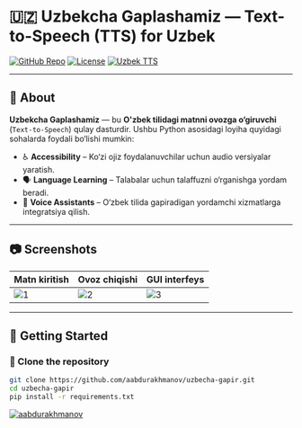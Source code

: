 # 🇺🇿 Uzbekcha Gaplashamiz — Text-to-Speech (TTS) for Uzbek

[![GitHub Repo](https://img.shields.io/badge/GitHub-aabdurakhmanov-blue?style=flat&logo=github)](https://github.com/aabdurakhmanov)
[![License](https://img.shields.io/badge/License-MIT-green.svg?style=flat)](#license)
[![Uzbek TTS](https://img.shields.io/badge/Language-Uzbek-blueviolet?style=flat)](#features)

---

## 📌 About

**Uzbekcha Gaplashamiz** — bu **O'zbek tilidagi matnni ovozga o‘giruvchi** (`Text-to-Speech`) qulay dasturdir. Ushbu Python asosidagi loyiha quyidagi sohalarda foydali bo‘lishi mumkin:

- ♿ **Accessibility** – Ko‘zi ojiz foydalanuvchilar uchun audio versiyalar yaratish.
- 🗣 **Language Learning** – Talabalar uchun talaffuzni o‘rganishga yordam beradi.
- 🤖 **Voice Assistants** – O‘zbek tilida gapiradigan yordamchi xizmatlarga integratsiya qilish.

---

## 📷 Screenshots

| Matn kiritish | Ovoz chiqishi | GUI interfeys |
|---------------|---------------|----------------|
| ![1](https://user-images.githubusercontent.com/76531073/178923882-1548d681-efd4-4469-9979-5bc48fea69cd.png) | ![2](https://user-images.githubusercontent.com/76531073/178923741-80e6723f-2454-430f-8431-f299da22ff08.png) | ![3](https://user-images.githubusercontent.com/76531073/178924042-b142ead2-85bb-4d4c-8c95-da8c5c20412e.png) |

---

## 🚀 Getting Started

### 🔽 Clone the repository

```bash
git clone https://github.com/aabdurakhmanov/uzbecha-gapir.git
cd uzbecha-gapir
pip install -r requirements.txt

```
[![aabdurakhmanov](https://img.shields.io/badge/github-aabdurakhmanov-blue?style=flat&logo=github)](https://github.com/aabdurakhmanov)

